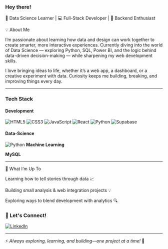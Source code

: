 ### Hey there! 

🚀 Data Science Learner | 💻 Full-Stack Developer | 🎨 Backend Enthusiast

💡 About Me

I’m passionate about learning how data and design can work together to create smarter, more interactive experiences.
Currently diving into the world of Data Science — exploring Python, SQL, Power BI, and the logic behind data-driven decision-making — while sharpening my web development skills.

I love bringing ideas to life, whether it’s a web app, a dashboard, or a creative experiment with data.
Curiosity keeps me building, breaking, and improving things every day.

---

###  Tech Stack
#### **Development**
![HTML5](https://img.shields.io/badge/HTML5-E34F26?style=for-the-badge&logo=html5&logoColor=white)
![CSS3](https://img.shields.io/badge/CSS3-1572B6?style=for-the-badge&logo=css3&logoColor=white)
![JavaScript](https://img.shields.io/badge/JavaScript-F7DF1E?style=for-the-badge&logo=javascript&logoColor=black)
![React](https://img.shields.io/badge/React-61DAFB?style=for-the-badge&logo=react&logoColor=black)
![Python](https://img.shields.io/badge/Python-3776AB?style=for-the-badge&logo=python&logoColor=white)
![Supabase](https://img.shields.io/badge/Supabase-3ECF8E?style=for-the-badge&logo=supabase&logoColor=white)

#### **Data-Science**
![Python](https://img.shields.io/badge/Python-3776AB?style=for-the-badge&logo=python&logoColor=white)
**Machine Learning**

**MySQL**



---
🌱 What I’m Up To

Learning how to tell stories through data 📈

Building small analysis & web integration projects 💡

Exploring ways to blend development with analytics 🔍



### 🌱 Let's Connect!
[![LinkedIn](https://img.shields.io/badge/LinkedIn-0A66C2?style=for-the-badge&logo=linkedin&logoColor=white)](https://linkedin.com/in/your-profile)

---

⚡ *Always exploring, learning, and building—one project at a time!* 🚀

<!---
palakShaw2024/palakShaw2024 is a ✨ special ✨ repository because its `README.md` (this file) appears on your GitHub profile.
You can click the Preview link to take a look at your changes.
--->
